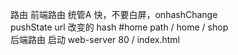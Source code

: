 路由
前端路由  统管A  快，不要白屏，onhashChange  
pushState  url 改变的 hash  #home  path / home / shop  
后端路由  启动 web-server 80  /   index.html
